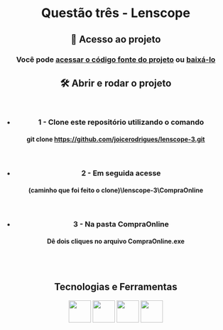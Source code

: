 <div align=center>

# Questão três - Lenscope

## 📁 Acesso ao projeto

### Você pode [acessar o código fonte do projeto](https://github.com/joicerodrigues/lenscope-3/blob/6a95c61a8c1ebd4422d6e48175f2006e47089564/CompraOnline/main.cpp) ou [baixá-lo](https://github.com/joicerodrigues/lenscope-3/archive/6a95c61a8c1ebd4422d6e48175f2006e47089564.zip) 


## 🛠️ Abrir e rodar o projeto
<br>

* ### 1 - Clone este repositório utilizando o comando
#### git clone https://github.com/joicerodrigues/lenscope-3.git
<br>

* ### 2 - Em seguida acesse
#### (caminho que foi feito o clone)\lenscope-3\CompraOnline
<br>

* ### 3 - Na pasta CompraOnline
#### Dê dois cliques no arquivo CompraOnline.exe
<br>
<br>


## Tecnologias e Ferramentas

<img src=".\src\img\cpp_logo.png" width=50px heigh=50px>
<img src=".\src\img\devc++.png" width=50px heigh=50px>
<img src="https://cdn.jsdelivr.net/gh/devicons/devicon/icons/git/git-original.svg " width=50px heigh=50px>
<img src="https://cdn.jsdelivr.net/gh/devicons/devicon/icons/github/github-original.svg" width=50px heigh=50px>
          
</div>